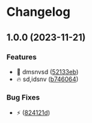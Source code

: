 # Changelog

## 1.0.0 (2023-11-21)


### Features

* :art: dmsnvsd ([52133eb](https://github.com/ArnaudTA/test-ci/commit/52133eb701aa7be18d8a2754d30f6d2e10723390))
* :fire: sd,idsnv ([b746064](https://github.com/ArnaudTA/test-ci/commit/b746064b94d556410daa6d49e8e0726f4a22fc03))


### Bug Fixes

* :zap: ([824121d](https://github.com/ArnaudTA/test-ci/commit/824121d4f4b001f8c448d46eb7ef76c81a59fc62))
